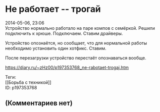 Не работает -- трогай
=====================

  
2014-05-06, 23:06  
 Устройство нормально работало на паре компов с семёркой. Решили подключить к хрюше. Подключаем. Ставим драйверы.   
   
 Устройство опознаётся, но сообщает, что для нормальной работы необходимо установить один хотфикс. Ставим.   
   
 После перезагрузки устройство перестаёт опознаваться вообще.   
  
<https://diary.ru/~zHz00/p197353768_ne-rabotaet-trogaj.htm>  
  
Теги:  
[[Борьба с техникой]]  
ID: p197353768  


(Комментариев нет)
------------------